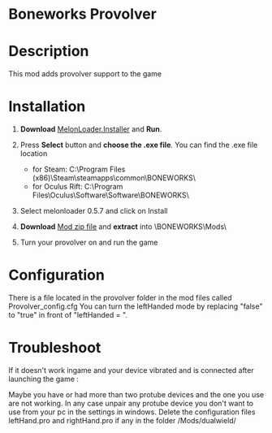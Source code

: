 # Boneworks Provolver

# Description

This mod adds provolver support to the game

# Installation

1. **Download** [MelonLoader.Installer](https://github.com/HerpDerpinstine/MelonLoader/releases/latest/download/MelonLoader.Installer.exe) and **Run**.

2. Press **Select** button and **choose the .exe file**. You can find the .exe file location
	- for Steam: C:\Program Files (x86)\Steam\steamapps\common\BONEWORKS\
	- for Oculus Rift: C:\Program Files\Oculus\Software\Software\BONEWORKS\

3. Select melonloader 0.5.7 and click on Install

4. **Download** [Mod zip file](https://github.com/Astienth/Provolver_SuperHot/releases/download/1.0/Provolver_SuperHot.zip) and **extract** into \BONEWORKS\Mods\

5. Turn your provolver on and run the game

# Configuration

There is a file located in the provolver folder in the mod files called Provolver_config.cfg
You can turn the leftHanded mode by replacing "false" to "true" in front of "leftHanded = ".

# Troubleshoot

If it doesn't work ingame and your device vibrated and is connected after launching the game :

Maybe you have or had more than two protube devices and the one you use are not working.
In any case unpair any protube device you don't want to use from your pc in the settings in windows.
Delete the configuration files leftHand.pro and rightHand.pro if any in the folder /Mods/dualwield/
